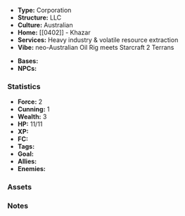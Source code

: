 - **Type:** Corporation
- **Structure:** LLC
- **Culture:** Australian
- **Home:** [[0402]] - Khazar
- **Services:** Heavy industry & volatile resource extraction  
- **Vibe:** neo-Australian Oil Rig meets Starcraft 2 Terrans
* **Bases:** 
* **NPCs:** 
### Statistics
* **Force:** 2
* **Cunning:** 1
* **Wealth:** 3
* **HP:** 11/11
* **XP:** 
* **FC:** 
* **Tags:**
* **Goal:**
* **Allies:** 
* **Enemies:** 
### Assets

### Notes
